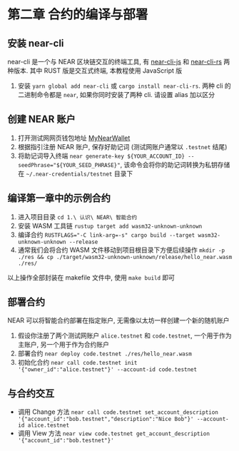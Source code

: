 # 第二章 合约的编译与部署

## 安装 near-cli
near-cli 是一个与 NEAR 区块链交互的终端工具, 有 [near-cli-js](https://github.com/near/near-cli) 和 [near-cli-rs](https://github.com/near/near-cli-rs) 两种版本.
其中 RUST 版是交互式终端, 本教程使用 JavaScript 版

1. 安装 `yarn global add near-cli` 或 `cargo install near-cli-rs`. 两种 cli 的二进制命令都是 `near`, 如果你同时安装了两种 cli. 请设置 alias 加以区分

## 创建 NEAR 账户
1. 打开测试网网页钱包地址 [MyNearWallet](https://testnet.mynearwallet.com)
2. 根据指引注册 NEAR 账户, 保存好助记词 (测试网账户通常以 `.testnet` 结尾)
3. 将助记词导入终端 `near generate-key ${YOUR_ACCOUNT_ID} --seedPhrase="${YOUR_SEED_PHRASE}"`, 该命令会将你的助记词转换为私钥存储在 `~/.near-credentials/testnet` 目录下

## 编译第一章中的示例合约
1. 进入项目目录 `cd 1.\ 认识\ NEAR\ 智能合约`
2. 安装 WASM 工具链 `rustup target add wasm32-unknown-unknown`
3. 编译合约 `RUSTFLAGS="-C link-arg=-s" cargo build --target wasm32-unknown-unknown --release`
4. 通常我们会将合约 WASM 文件移动到项目根目录下方便后续操作 `mkdir -p ./res && cp ./target/wasm32-unknown-unknown/release/hello_near.wasm ./res/`

以上操作全部封装在 makefile 文件中, 使用 `make build` 即可

## 部署合约
NEAR 可以将智能合约部署在指定账户, 无需像以太坊一样创建一个新的随机账户
1. 假设你注册了两个测试网账户 `alice.testnet` 和 `code.testnet`, 一个用于作为主账户, 另一个用于作为合约账户
2. 部署合约 `near deploy code.testnet ./res/hello_near.wasm`
3. 初始化合约 `near call code.testnet init '{"owner_id":"alice.testnet"}' --account-id code.testnet`

## 与合约交互
* 调用 Change 方法 `near call code.testnet set_account_description '{"account_id":"bob.testnet","description":"Nice Bob"}' --account-id alice.testnet`
* 调用 View 方法 `near view code.testnet get_account_description '{"account_id":"bob.testnet"}'`
